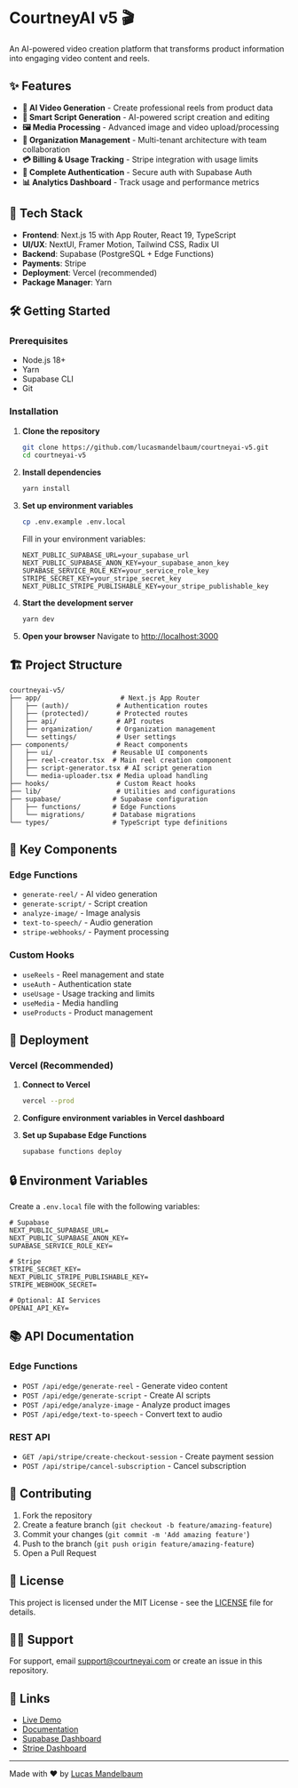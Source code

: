 # CourtneyAI v5 🎬

An AI-powered video creation platform that transforms product information into engaging video content and reels.

## ✨ Features

- **🤖 AI Video Generation** - Create professional reels from product data
- **📝 Smart Script Generation** - AI-powered script creation and editing
- **🖼️ Media Processing** - Advanced image and video upload/processing
- **🏢 Organization Management** - Multi-tenant architecture with team collaboration
- **💳 Billing & Usage Tracking** - Stripe integration with usage limits
- **🔐 Complete Authentication** - Secure auth with Supabase Auth
- **📊 Analytics Dashboard** - Track usage and performance metrics

## 🚀 Tech Stack

- **Frontend**: Next.js 15 with App Router, React 19, TypeScript
- **UI/UX**: NextUI, Framer Motion, Tailwind CSS, Radix UI
- **Backend**: Supabase (PostgreSQL + Edge Functions)
- **Payments**: Stripe
- **Deployment**: Vercel (recommended)
- **Package Manager**: Yarn

## 🛠️ Getting Started

### Prerequisites

- Node.js 18+ 
- Yarn
- Supabase CLI
- Git

### Installation

1. **Clone the repository**
   ```bash
   git clone https://github.com/lucasmandelbaum/courtneyai-v5.git
   cd courtneyai-v5
   ```

2. **Install dependencies**
   ```bash
   yarn install
   ```

3. **Set up environment variables**
   ```bash
   cp .env.example .env.local
   ```
   
   Fill in your environment variables:
   ```env
   NEXT_PUBLIC_SUPABASE_URL=your_supabase_url
   NEXT_PUBLIC_SUPABASE_ANON_KEY=your_supabase_anon_key
   SUPABASE_SERVICE_ROLE_KEY=your_service_role_key
   STRIPE_SECRET_KEY=your_stripe_secret_key
   NEXT_PUBLIC_STRIPE_PUBLISHABLE_KEY=your_stripe_publishable_key
   ```

4. **Start the development server**
   ```bash
   yarn dev
   ```

5. **Open your browser**
   Navigate to [http://localhost:3000](http://localhost:3000)

## 🏗️ Project Structure

```
courtneyai-v5/
├── app/                    # Next.js App Router
│   ├── (auth)/            # Authentication routes
│   ├── (protected)/       # Protected routes
│   ├── api/               # API routes
│   ├── organization/      # Organization management
│   └── settings/          # User settings
├── components/            # React components
│   ├── ui/               # Reusable UI components
│   ├── reel-creator.tsx  # Main reel creation component
│   ├── script-generator.tsx # AI script generation
│   └── media-uploader.tsx # Media upload handling
├── hooks/                 # Custom React hooks
├── lib/                   # Utilities and configurations
├── supabase/             # Supabase configuration
│   ├── functions/        # Edge Functions
│   └── migrations/       # Database migrations
└── types/                # TypeScript type definitions
```

## 🔧 Key Components

### Edge Functions
- `generate-reel/` - AI video generation
- `generate-script/` - Script creation
- `analyze-image/` - Image analysis
- `text-to-speech/` - Audio generation
- `stripe-webhooks/` - Payment processing

### Custom Hooks
- `useReels` - Reel management and state
- `useAuth` - Authentication state
- `useUsage` - Usage tracking and limits
- `useMedia` - Media handling
- `useProducts` - Product management

## 🚢 Deployment

### Vercel (Recommended)

1. **Connect to Vercel**
   ```bash
   vercel --prod
   ```

2. **Configure environment variables in Vercel dashboard**

3. **Set up Supabase Edge Functions**
   ```bash
   supabase functions deploy
   ```

## 🔒 Environment Variables

Create a `.env.local` file with the following variables:

```env
# Supabase
NEXT_PUBLIC_SUPABASE_URL=
NEXT_PUBLIC_SUPABASE_ANON_KEY=
SUPABASE_SERVICE_ROLE_KEY=

# Stripe
STRIPE_SECRET_KEY=
NEXT_PUBLIC_STRIPE_PUBLISHABLE_KEY=
STRIPE_WEBHOOK_SECRET=

# Optional: AI Services
OPENAI_API_KEY=
```

## 📚 API Documentation

### Edge Functions

- `POST /api/edge/generate-reel` - Generate video content
- `POST /api/edge/generate-script` - Create AI scripts
- `POST /api/edge/analyze-image` - Analyze product images
- `POST /api/edge/text-to-speech` - Convert text to audio

### REST API

- `GET /api/stripe/create-checkout-session` - Create payment session
- `POST /api/stripe/cancel-subscription` - Cancel subscription

## 🤝 Contributing

1. Fork the repository
2. Create a feature branch (`git checkout -b feature/amazing-feature`)
3. Commit your changes (`git commit -m 'Add amazing feature'`)
4. Push to the branch (`git push origin feature/amazing-feature`)
5. Open a Pull Request

## 📝 License

This project is licensed under the MIT License - see the [LICENSE](LICENSE) file for details.

## 🙋‍♂️ Support

For support, email support@courtneyai.com or create an issue in this repository.

## 🔗 Links

- [Live Demo](https://courtneyai-v5.vercel.app)
- [Documentation](https://docs.courtneyai.com)
- [Supabase Dashboard](https://supabase.com/dashboard)
- [Stripe Dashboard](https://dashboard.stripe.com)

---

Made with ❤️ by [Lucas Mandelbaum](https://github.com/lucasmandelbaum) 